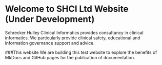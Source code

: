 # Welcome to SHCI Ltd Website (Under Development)

Schrecker Hulley Clinical Informatics provides consultancy in clinical informatics. We particularly provide clinical safety, educational and information governance support and advice.

###This website
We are building this test website to explore the benefits of MkDocs and GitHub pages for the publication of documentation.